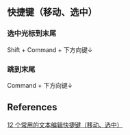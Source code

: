 ## 快捷键（移动、选中）
### 选中光标到末尾
Shift + Command + 下方向键↓
### 跳到末尾
Command + 下方向键↓
&nbsp;
## References
[12 个常用的文本编辑快捷键（移动、选中）](https://www.cnblogs.com/wangfenjin/archive/2012/09/06/2672871.html)
